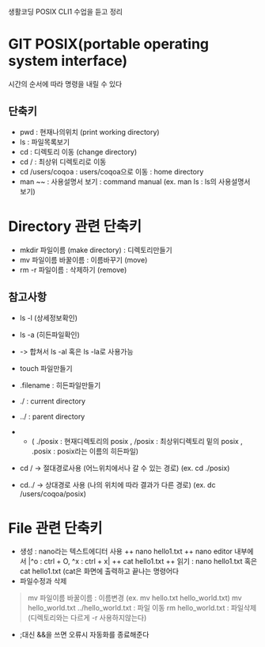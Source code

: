 생활코딩 POSIX CLI1 수업을 듣고 정리
 
# GIT POSIX(portable operating system interface)
시간의 순서에 따라 명령을 내릴 수 있다

## 단축키
- pwd : 현재나의위치 (print working directory)
- ls : 파일목록보기
- cd : 디렉토리 이동 (change directory)
- cd / : 최상위 디렉토리로 이동
- cd /users/coqoa : users/coqoa으로 이동 : home directory
- man ~~ : 사용설명서 보기 : command manual (ex. man ls : ls의 사용설명서 보기)

# Directory 관련 단축키
- mkdir 파일이름 (make directory) : 디렉토리만들기
- mv 파일이름 바꿀이름 : 이름바꾸기 (move)
- rm -r 파일이름 : 삭제하기 (remove)

## 참고사항 
- ls -l (상세정보확인)
- ls -a (히든파일확인)
-  -> 합쳐서 ls -al 혹은 ls -la로 사용가능

- touch 파일만들기
- .filename : 히든파일만들기
- ./ : current directory
- ../ : parent directory
-  * ( ./posix : 현재디렉토리의 posix , /posix : 최상위디렉토리 밑의 posix , .posix : posix라는 이름의 히든파일)

- cd / -> 절대경로사용 (어느위치에서나 갈 수 있는 경로) (ex. cd ./posix)
- cd../ -> 상대경로 사용 (나의 위치에 따라 결과가 다른 경로) (ex. dc /users/coqoa/posix)

# File 관련 단축키
- 생성 : nano라는 텍스트에디터 사용
 ++ nano hello1.txt
 ++ nano editor 내부에서 |^o : ctrl + O, ^x : ctrl + x|
 ++ cat hello1.txt
 ++ 읽기 : nano hello1.txt 혹은 cat hello1.txt (cat은 화면에 출력하고 끝나는 명령어다
- 파일수정과 삭제
 > mv 파일이름 바꿀이름 : 이름변경 (ex. mv hello.txt hello_world.txt)
 > mv hello_world.txt ../hello_world.txt : 파일 이동
 > rm hello_world.txt : 파일삭제 (디렉토리와는 다르게 -r 사용하지않는다)
- ;대신 &&을 쓰면 오류시 자동화를 종료해준다
